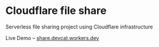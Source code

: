 # Cloudflare file share
Serverless file sharing project using Cloudflare infrastructure

Live Demo – [share.devcat.workers.dev](https://share.devcat.workers.dev/)
